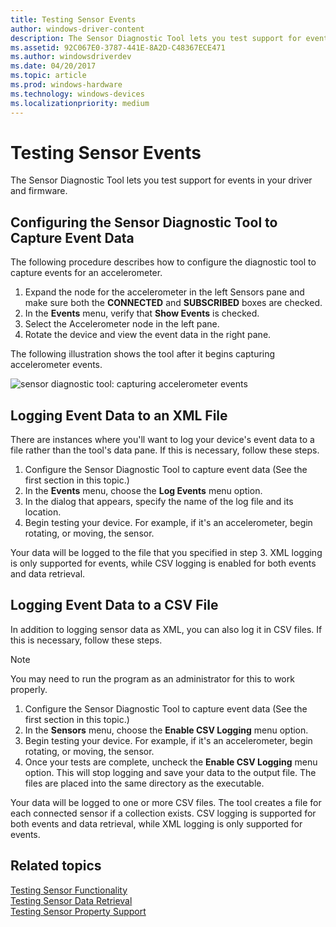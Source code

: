 ```yaml
---
title: Testing Sensor Events
author: windows-driver-content
description: The Sensor Diagnostic Tool lets you test support for events in your driver and firmware.
ms.assetid: 92C067E0-3787-441E-8A2D-C48367ECE471
ms.author: windowsdriverdev
ms.date: 04/20/2017
ms.topic: article
ms.prod: windows-hardware
ms.technology: windows-devices
ms.localizationpriority: medium
---
```


# Testing Sensor Events


The Sensor Diagnostic Tool lets you test support for events in your driver and firmware.
 

## Configuring the Sensor Diagnostic Tool to Capture Event Data


The following procedure describes how to configure the diagnostic tool to capture events for an accelerometer.

1.  Expand the node for the accelerometer in the left Sensors pane and make sure both the **CONNECTED** and **SUBSCRIBED** boxes are checked.
2.  In the **Events** menu, verify that **Show Events** is checked.
3.  Select the Accelerometer node in the left pane.
4.  Rotate the device and view the event data in the right pane.

The following illustration shows the tool after it begins capturing accelerometer events.

![sensor diagnostic tool: capturing accelerometer events](images/sdt-events.png)


## Logging Event Data to an XML File


There are instances where you'll want to log your device's event data to a file rather than the tool's data pane. If this is necessary, follow these steps.

1.  Configure the Sensor Diagnostic Tool to capture event data (See the first section in this topic.)
2.  In the **Events** menu, choose the **Log Events** menu option.
3.  In the dialog that appears, specify the name of the log file and its location.
4.  Begin testing your device. For example, if it's an accelerometer, begin rotating, or moving, the sensor.

Your data will be logged to the file that you specified in step 3. XML logging is only supported for events, while CSV logging is enabled for both events and data retrieval.

## Logging Event Data to a CSV File


In addition to logging sensor data as XML, you can also log it in CSV files. If this is necessary, follow these steps. 

> [!NOTE]
> You may need to run the program as an administrator for this to work properly.

1.  Configure the Sensor Diagnostic Tool to capture event data (See the first section in this topic.)
2.  In the **Sensors** menu, choose the **Enable CSV Logging** menu option.
3.  Begin testing your device. For example, if it's an accelerometer, begin rotating, or moving, the sensor.
4.  Once your tests are complete, uncheck the **Enable CSV Logging** menu option. This will stop logging and save your data to the output file. The files are placed into the same directory as the executable.

Your data will be logged to one or more CSV files. The tool creates a file for each connected sensor if a collection exists. CSV logging is supported for both events and data retrieval, while XML logging is only supported for events.

## Related topics
[Testing Sensor Functionality](testing-sensor-functionality.md)  
[Testing Sensor Data Retrieval](testing-sensor-properties.md)  
[Testing Sensor Property Support](testing-and-logging-sensor-data.md)  



